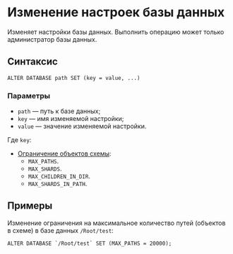 # Изменение настроек базы данных

Изменяет настройки базы данных. Выполнить операцию может только администратор базы данных.

## Синтаксис

```yql
ALTER DATABASE path SET (key = value, ...)
```

### Параметры

* `path` — путь к базе данных;
* `key` — имя изменяемой настройки;
* `value` — значение изменяемой настройки.

Где `key`:

* [Ограничение объектов схемы](../../../../concepts/limits-ydb.md#schema-object):
  * `MAX_PATHS`.
  * `MAX_SHARDS`.
  * `MAX_CHILDREN_IN_DIR`.
  * `MAX_SHARDS_IN_PATH`.

## Примеры

Изменение ограничения на максимальное количество путей (объектов в схеме) в базе данных `/Root/test`:

```yql
ALTER DATABASE `/Root/test` SET (MAX_PATHS = 20000);
